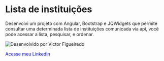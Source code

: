 # Lista de instituições

Desenvolvi um projeto com Angular, Bootstrap e JQWidgets que permite consultar uma determinada lista de instituições comunicada via api, você pode acessar a lista, pesquisar, e ordenar.

<img src="https://i.ibb.co/3ynTTNR/print.png" title="Desenvolvido por Victor Figueiredo">

<a href="http://www.linkedin.com/in/vcfo" style="text-decoration: none; color: blue;">Acesse meu LinkedIn</a>
